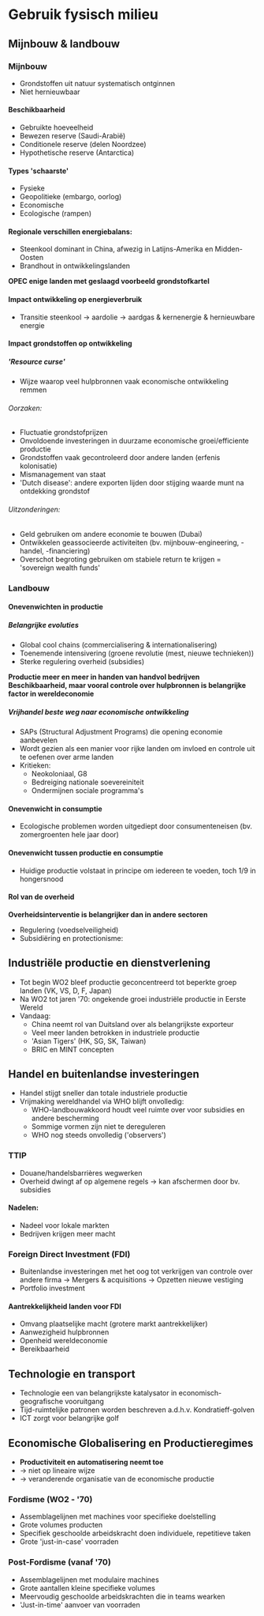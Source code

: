 # Gebruik fysisch milieu

## Mijnbouw & landbouw

### Mijnbouw
- Grondstoffen uit natuur systematisch ontginnen
- Niet hernieuwbaar
#### Beschikbaarheid
- Gebruikte hoeveelheid
- Bewezen reserve (Saudi-Arabië)
- Conditionele reserve (delen Noordzee)
- Hypothetische reserve (Antarctica)
#### Types 'schaarste'
- Fysieke
- Geopolitieke (embargo, oorlog)
- Economische
- Ecologische (rampen)
#### Regionale verschillen energiebalans:
- Steenkool dominant in China, afwezig in Latijns-Amerika en Midden-Oosten
- Brandhout in ontwikkelingslanden

**OPEC enige landen met geslaagd voorbeeld grondstofkartel**

#### Impact ontwikkeling op energieverbruik
- Transitie steenkool -> aardolie -> aardgas & kernenergie & hernieuwbare energie

#### Impact grondstoffen op ontwikkeling
##### 'Resource curse'
- Wijze waarop veel hulpbronnen vaak economische ontwikkeling remmen
###### Oorzaken: 
- Fluctuatie grondstofprijzen
- Onvoldoende investeringen in duurzame economische groei/efficiente productie
- Grondstoffen vaak gecontroleerd door andere landen (erfenis kolonisatie)
- Mismanagement van staat
- 'Dutch disease': andere exporten lijden door stijging waarde munt na ontdekking grondstof
###### Uitzonderingen:
- Geld gebruiken om andere economie te bouwen (Dubai)
- Ontwikkelen geassocieerde activiteiten (bv. mijnbouw-engineering, -handel, -financiering)
- Overschot begroting gebruiken om stabiele return te krijgen = 'sovereign wealth funds'
### Landbouw
#### Onevenwichten in productie
##### Belangrijke evoluties
- Global cool chains (commercialisering & internationalisering)
- Toenemende intensivering (groene revolutie (mest, nieuwe technieken))
- Sterke regulering overheid (subsidies)

**Productie meer en meer in handen van handvol bedrijven**
**Beschikbaarheid, maar vooral controle over hulpbronnen is belangrijke factor in wereldeconomie**
##### Vrijhandel beste weg naar economische ontwikkeling
- SAPs (Structural Adjustment Programs) die opening economie aanbevelen
- Wordt gezien als een manier voor rijke landen om invloed en controle uit te oefenen over arme landen
- Kritieken: 
	- Neokoloniaal, G8
	- Bedreiging nationale soevereiniteit
	- Ondermijnen sociale programma's
#### Onevenwicht in consumptie
- Ecologische problemen worden uitgediept door consumenteneisen (bv. zomergroenten hele jaar door)
#### Onevenwicht tussen productie en consumptie
- Huidige productie volstaat in principe om iedereen te voeden, toch 1/9 in hongersnood
#### Rol van de overheid
**Overheidsinterventie is belangrijker dan in andere sectoren**
- Regulering (voedselveiligheid)
- Subsidiëring en protectionisme:
## Industriële productie en dienstverlening

- Tot begin WO2 bleef productie geconcentreerd tot beperkte groep landen (VK, VS, D, F, Japan)
- Na WO2 tot jaren '70: ongekende groei industriële productie in Eerste Wereld
- Vandaag: 
	- China neemt rol van Duitsland over als belangrijkste exporteur
	- Veel meer landen betrokken in industriele productie
	- 'Asian Tigers' (HK, SG, SK, Taiwan)
	- BRIC en MINT concepten
## Handel en buitenlandse investeringen

- Handel stijgt sneller dan totale industriele productie
- Vrijmaking wereldhandel via WHO blijft onvolledig:
	- WHO-landbouwakkoord houdt veel ruimte over voor subsidies en andere bescherming
	- Sommige vormen zijn niet te dereguleren
	- WHO nog steeds onvolledig ('observers')
### TTIP
- Douane/handelsbarrières wegwerken
- Overheid dwingt af op algemene regels
	-> kan afschermen door bv. subsidies
#### Nadelen: 
- Nadeel voor lokale markten
- Bedrijven krijgen meer macht
### Foreign Direct Investment (FDI)
- Buitenlandse investeringen met het oog tot verkrijgen van controle over andere firma
	-> Mergers & acquisitions
	-> Opzetten nieuwe vestiging
- Portfolio investment
#### Aantrekkelijkheid landen voor FDI
- Omvang plaatselijke macht (grotere markt aantrekkelijker)
- Aanwezigheid hulpbronnen
- Openheid wereldeconomie
- Bereikbaarheid
## Technologie en transport

- Technologie een van belangrijkste katalysator in economisch-geografische vooruitgang
- Tijd-ruimtelijke patronen worden beschreven a.d.h.v. Kondratieff-golven
- ICT zorgt voor belangrijke golf
## Economische Globalisering en Productieregimes

- **Productiviteit en automatisering neemt toe**
- -> niet op lineaire wijze
- -> veranderende organisatie van de economische productie
### Fordisme (WO2 - '70)
- Assemblagelijnen met machines voor specifieke doelstelling
- Grote volumes producten
- Specifiek geschoolde arbeidskracht doen individuele, repetitieve taken
- Grote 'just-in-case' voorraden
### Post-Fordisme (vanaf '70)
- Assemblagelijnen met modulaire machines
- Grote aantallen kleine specifieke volumes
- Meervoudig geschoolde arbeidskrachten die in teams wearken
- 'Just-in-time' aanvoer van voorraden